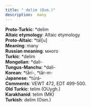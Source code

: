 ```yaml
---
title: " delim (Osm.)"
description:  many
---
```


<strong>Proto-Turkic</strong>:  *delim<br>
<strong>Altaic etymology</strong>:  Altaic etymology<br>
<strong> Proto-Altaic</strong>:  *tál[u]<br>
<strong>Meaning</strong>:  many<br>
<strong>Russian meaning</strong>:  много<br>
<strong>Turkic</strong>:  *delim<br>
<strong>Mongolian</strong>:  *dali-<br>
<strong>Tungus-Manchu</strong>:  *dali-<br>
<strong>Korean</strong>:  *tằrí-, *tăr-m-<br>
<strong>Japanese</strong>:  *túrá-<br>
<strong>Comments</strong>:  VEWT 472, EDT 499-500.<br>
<strong>Old Turkic</strong>:  telim (OUygh.)<br>
<strong>Karakhanid</strong>:  telim (MK)<br>
<strong>Turkish</strong>:  delim (Osm.)<br>


